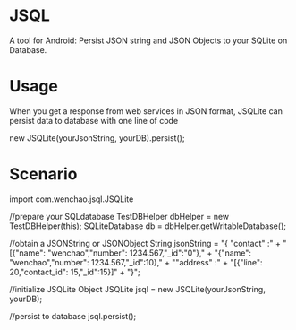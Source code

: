 JSQL
====

A tool for Android: Persist JSON string and JSON Objects to your SQLite on Database.


Usage
====

When you get a response from web services in JSON format, JSQLite can persist data to database with one line of code
  
  new JSQLite(yourJsonString, yourDB).persist();

Scenario
====
  import com.wenchao.jsql.JSQLite

  //prepare your SQLdatabase 
  TestDBHelper dbHelper = new TestDBHelper(this);
  SQLiteDatabase db = dbHelper.getWritableDatabase();

  //obtain a JSONString or JSONObject
  String jsonString = 
		"{ \"contact\" :" +
				"[{\"name\": \"wenchao\",\"number\": 1234.567,\"_id\":\"0\"}," +
				"{\"name\": \"wenchao\",\"number\": 1234.567,\"_id\":10}," +
		    "\"address\" :" + 
				      "[{\"line\": 20,\"contact_id\": 15,\"_id\":15}]" +
		"}";

  //initialize JSQLite Object 
  JSQLite jsql = new JSQLite(yourJsonString, yourDB);

  //persist to database
  jsql.persist();
